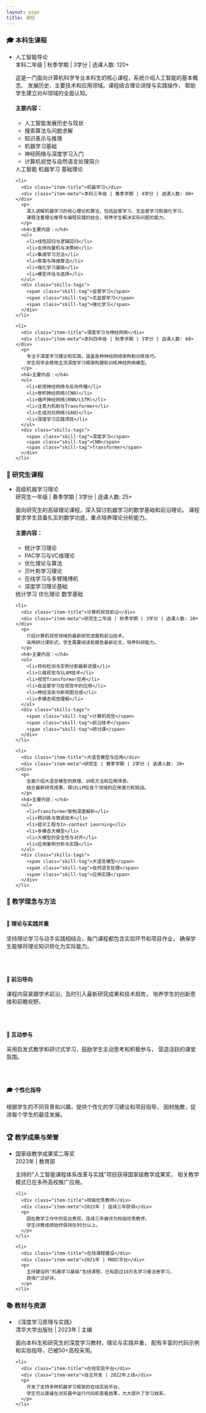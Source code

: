 ```yaml
---
layout: page
title: 课程
---
```


<div class="content-card">
  <h3>🎓 本科生课程</h3>
  <ul class="item-list">
    <li>
      <div class="item-title">人工智能导论</div>
      <div class="item-meta">本科二年级 | 秋季学期 | 3学分 | 选课人数: 120+</div>
      <p>
        这是一门面向计算机科学专业本科生的核心课程，系统介绍人工智能的基本概念、
        发展历史、主要技术和应用领域。课程结合理论讲授与实践操作，
        帮助学生建立对AI领域的全面认知。
      </p>
      <h4>主要内容：</h4>
      <ul>
        <li>人工智能发展历史与现状</li>
        <li>搜索算法与问题求解</li>
        <li>知识表示与推理</li>
        <li>机器学习基础</li>
        <li>神经网络与深度学习入门</li>
        <li>计算机视觉与自然语言处理简介</li>
      </ul>
      <div class="skills-tags">
        <span class="skill-tag">人工智能</span>
        <span class="skill-tag">机器学习</span>
        <span class="skill-tag">基础理论</span>
      </div>
    </li>
    
    <li>
      <div class="item-title">机器学习</div>
      <div class="item-meta">本科三年级 | 春季学期 | 4学分 | 选课人数: 80+</div>
      <p>
        深入讲解机器学习的核心理论和算法，包括监督学习、无监督学习和强化学习。
        课程注重理论推导与编程实践的结合，培养学生解决实际问题的能力。
      </p>
      <h4>主要内容：</h4>
      <ul>
        <li>线性回归与逻辑回归</li>
        <li>支持向量机与决策树</li>
        <li>集成学习方法</li>
        <li>聚类与降维算法</li>
        <li>强化学习基础</li>
        <li>模型评估与选择</li>
      </ul>
      <div class="skills-tags">
        <span class="skill-tag">监督学习</span>
        <span class="skill-tag">无监督学习</span>
        <span class="skill-tag">强化学习</span>
      </div>
    </li>
    
    <li>
      <div class="item-title">深度学习与神经网络</div>
      <div class="item-meta">本科四年级 | 秋季学期 | 3学分 | 选课人数: 60+</div>
      <p>
        专注于深度学习理论和实践，涵盖各种神经网络架构和训练技巧。
        学生将学会使用主流深度学习框架构建和训练神经网络模型。
      </p>
      <h4>主要内容：</h4>
      <ul>
        <li>前馈神经网络与反向传播</li>
        <li>卷积神经网络(CNN)</li>
        <li>循环神经网络(RNN/LSTM)</li>
        <li>注意力机制与Transformer</li>
        <li>生成对抗网络(GAN)</li>
        <li>深度学习实践项目</li>
      </ul>
      <div class="skills-tags">
        <span class="skill-tag">深度学习</span>
        <span class="skill-tag">CNN</span>
        <span class="skill-tag">Transformer</span>
      </div>
    </li>
  </ul>
</div>

<div class="content-card">
  <h3>🎯 研究生课程</h3>
  <ul class="item-list">
    <li>
      <div class="item-title">高级机器学习理论</div>
      <div class="item-meta">研究生一年级 | 春季学期 | 3学分 | 选课人数: 25+</div>
      <p>
        面向研究生的高级理论课程，深入探讨机器学习的数学基础和前沿理论。
        课程要求学生具备扎实的数学功底，重点培养理论分析能力。
      </p>
      <h4>主要内容：</h4>
      <ul>
        <li>统计学习理论</li>
        <li>PAC学习与VC维理论</li>
        <li>优化理论与算法</li>
        <li>贝叶斯学习理论</li>
        <li>在线学习与多臂赌博机</li>
        <li>深度学习理论基础</li>
      </ul>
      <div class="skills-tags">
        <span class="skill-tag">统计学习</span>
        <span class="skill-tag">优化理论</span>
        <span class="skill-tag">数学基础</span>
      </div>
    </li>
    
    <li>
      <div class="item-title">计算机视觉前沿</div>
      <div class="item-meta">研究生二年级 | 秋季学期 | 3学分 | 选课人数: 20+</div>
      <p>
        介绍计算机视觉领域的最新研究进展和前沿技术。
        采用研讨课形式，学生需要阅读和报告最新论文，培养科研能力。
      </p>
      <h4>主要内容：</h4>
      <ul>
        <li>目标检测与实例分割最新进展</li>
        <li>三维视觉与SLAM技术</li>
        <li>视觉Transformer应用</li>
        <li>自监督学习在视觉中的应用</li>
        <li>神经渲染与新视图合成</li>
        <li>多模态视觉理解</li>
      </ul>
      <div class="skills-tags">
        <span class="skill-tag">计算机视觉</span>
        <span class="skill-tag">前沿技术</span>
        <span class="skill-tag">研讨课</span>
      </div>
    </li>
    
    <li>
      <div class="item-title">大语言模型与应用</div>
      <div class="item-meta">研究生 | 春季学期 | 2学分 | 选课人数: 30+</div>
      <p>
        全面介绍大语言模型的原理、训练方法和应用场景。
        结合最新研究成果，探讨LLM在各个领域的应用潜力和挑战。
      </p>
      <h4>主要内容：</h4>
      <ul>
        <li>Transformer架构深度解析</li>
        <li>预训练与微调技术</li>
        <li>提示工程与In-context Learning</li>
        <li>多模态大模型</li>
        <li>大模型的安全性与对齐</li>
        <li>应用案例分析与实践</li>
      </ul>
      <div class="skills-tags">
        <span class="skill-tag">大语言模型</span>
        <span class="skill-tag">自然语言处理</span>
        <span class="skill-tag">应用实践</span>
      </div>
    </li>
  </ul>
</div>

<div class="content-card">
  <h3>📖 教学理念与方法</h3>
  <div style="display: grid; grid-template-columns: repeat(auto-fit, minmax(300px, 1fr)); gap: 2rem;">
    <div>
      <h4>🎯 理论与实践并重</h4>
      <p>
        坚持理论学习与动手实践相结合，每门课程都包含实验环节和项目作业，
        确保学生能够将理论知识转化为实际能力。
      </p>
    </div>
    <div>
      <h4>🔬 前沿导向</h4>
      <p>
        课程内容紧跟学术前沿，及时引入最新研究成果和技术趋势，
        培养学生的创新思维和前瞻视野。
      </p>
    </div>
    <div>
      <h4>👥 互动参与</h4>
      <p>
        采用启发式教学和研讨式学习，鼓励学生主动思考和积极参与，
        营造活跃的课堂氛围。
      </p>
    </div>
    <div>
      <h4>🎓 个性化指导</h4>
      <p>
        根据学生的不同背景和兴趣，提供个性化的学习建议和项目指导，
        因材施教，促进每个学生的最佳发展。
      </p>
    </div>
  </div>
</div>

<div class="content-card">
  <h3>🏆 教学成果与荣誉</h3>
  <ul class="item-list">
    <li>
      <div class="item-title">国家级教学成果奖二等奖</div>
      <div class="item-meta">2023年 | 教育部</div>
      <p>
        主持的"人工智能课程体系改革与实践"项目获得国家级教学成果奖，
        相关教学模式已在多所高校推广应用。
      </p>
    </li>
    
    <li>
      <div class="item-title">校级优秀教师</div>
      <div class="item-meta">2022年 | 连续三年获得</div>
      <p>
        因在教学工作中的突出表现，连续三年被评为校级优秀教师，
        学生评教成绩始终保持在95分以上。
      </p>
    </li>
    
    <li>
      <div class="item-title">在线课程建设</div>
      <div class="item-meta">2021年 | MOOC平台</div>
      <p>
        主持建设的"机器学习基础"在线课程，已有超过10万名学习者注册学习，
        获得广泛好评。
      </p>
    </li>
  </ul>
</div>

<div class="content-card">
  <h3>📚 教材与资源</h3>
  <ul class="item-list">
    <li>
      <div class="item-title">《深度学习原理与实践》</div>
      <div class="item-meta">清华大学出版社 | 2023年 | 主编</div>
      <p>
        面向本科生和研究生的深度学习教材，理论与实践并重，
        配有丰富的代码示例和实验指导，已被50+高校采用。
      </p>
    </li>
    
    <li>
      <div class="item-title">在线实验平台</div>
      <div class="item-meta">自主开发 | 2022年上线</div>
      <p>
        开发了支持多种机器学习框架的在线实验平台，
        学生可以直接在浏览器中运行代码和查看结果，大大提升了学习效率。
      </p>
    </li>
  </ul>
</div>
